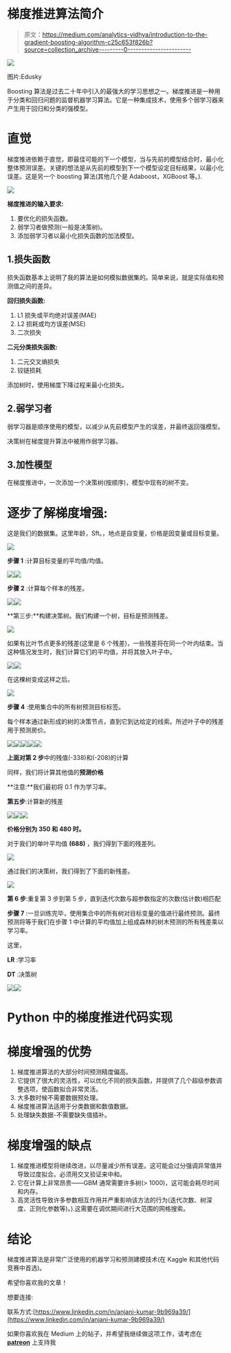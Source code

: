 # 梯度推进算法简介

> 原文：<https://medium.com/analytics-vidhya/introduction-to-the-gradient-boosting-algorithm-c25c653f826b?source=collection_archive---------0----------------------->

![](img/b6c6f83d68cb0a6a48e43b6f759ab183.png)

图片:Edusky

Boosting 算法是过去二十年中引入的最强大的学习思想之一。梯度推进是一种用于分类和回归问题的监督机器学习算法。它是一种集成技术，使用多个弱学习器来产生用于回归和分类的强模型。

# **直觉**

梯度推进依赖于直觉，即最佳可能的下一个模型，当与先前的模型结合时，最小化整体预测误差。关键的想法是从先前的模型到下一个模型设定目标结果，以最小化误差。这是另一个 boosting 算法(其他几个是 Adaboost，XGBoost 等。).

![](img/fb88694d9a151a69a13487cced1bfc7b.png)

**梯度推进的输入要求:**

1.  要优化的损失函数。
2.  弱学习者做预测(一般是决策树)。
3.  添加弱学习者以最小化损失函数的加法模型。

## 1.损失函数

损失函数基本上说明了我的算法是如何模拟数据集的。简单来说，就是实际值和预测值之间的差异。

**回归损失函数:**

1.  L1 损失或平均绝对误差(MAE)
2.  L2 损耗或均方误差(MSE)
3.  二次损失

**二元分类损失函数:**

1.  二元交叉熵损失
2.  铰链损耗

添加树时，使用梯度下降过程来最小化损失。

## 2.弱学习者

弱学习器是顺序使用的模型，以减少从先前模型产生的误差，并最终返回强模型。

决策树在梯度提升算法中被用作弱学习器。

## 3.加性模型

在梯度推进中，一次添加一个决策树(按顺序)，模型中现有的树不变。

# 逐步了解梯度增强:

这是我们的数据集。这里年龄，Sft。，地点是自变量，价格是因变量或目标变量。

![](img/4ad6f01fa7b667efa3fd3b82693f3e9a.png)

**步骤 1** :计算目标变量的平均值/均值。

![](img/421288186fed21a75e002f99349e66c5.png)![](img/dd81e8f24d3b479bc445ecf1c6536d9d.png)

**步骤 2** :计算每个样本的残差。

![](img/64e297c4215faea0fe7d9cdeeb972659.png)![](img/e74144a57c664895d1381543e9960ca1.png)

**第三步:**构建决策树。我们构建一个树，目标是预测残差。

![](img/4f33d2524ae8292734555d8c8ea00939.png)

如果有比叶节点更多的残差(这里是 6 个残差)，一些残差将在同一个叶内结束。当这种情况发生时，我们计算它们的平均值，并将其放入叶子中。

![](img/bb1b2b1e3afe42224213dd999c71db49.png)![](img/78946810d6f2765df6c00311d8faff38.png)

在这棵树变成这样之后。

![](img/4e8cd2671fc5f17ddf818241fb233ad0.png)

**步骤 4** :使用集合中的所有树预测目标标签。

每个样本通过新形成的树的决策节点，直到它到达给定的线索。所述叶子中的残差用于预测房价。

![](img/610d589e17b08e78003e81a62e482a26.png)![](img/c403872cbd2f5d253f5b8df77e2e4265.png)![](img/bf50a29e378b0f093d044c51862492eb.png)![](img/40d20921a872400c6c762e19180bfd8f.png)![](img/77b6fc47040bbc9b9c1333ceeea764f7.png)

**上面对第 2 步**中的残值(-338)和(-208)的计算

同样，我们将计算其他值的**预测价格**

**注意:**我们最初将 0.1 作为学习率。

**第五步**:计算新的残差

![](img/2d6c92013e44f45c197ea8baa98a73d7.png)![](img/2f1f71e9e398891d46488f93c481f68a.png)![](img/9bd37c4acad8ceab0d2b351b8e16afeb.png)

**价格分别为 350 和 480 时。**

对于我们的单叶平均值 **(688)** ，我们得到下面的残差列。

![](img/e74144a57c664895d1381543e9960ca1.png)

通过我们的决策树，我们得到了下面的新残差。

![](img/0c3739eb32c885d1aff574d0c4f63347.png)

**第 6 步**:重复第 3 步到第 5 步，直到迭代次数与超参数指定的次数(估计数)相匹配

**步骤 7** :一旦训练完毕，使用集合中的所有树对目标变量的值进行最终预测。最终预测将等于我们在步骤 1 中计算的平均值加上组成森林的树木预测的所有残差乘以学习率。

这里，

**LR** :学习率

**DT** :决策树

![](img/2f26b7d38537fcf51c17bd7351c2ee9b.png)![](img/097733ebf396945f6eb4163490f2f570.png)

# **Python 中的梯度推进代码实现**

# 梯度增强的优势

1.  梯度推进算法的大部分时间预测精度偏高。
2.  它提供了很大的灵活性，可以优化不同的损失函数，并提供了几个超级参数调整选项，使函数拟合非常灵活。
3.  大多数时候不需要数据预处理。
4.  梯度推进算法适用于分类数据和数值数据。
5.  处理缺失数据-不需要缺失值插补。

# **梯度增强的缺点**

1.  梯度推进模型将继续改进，以尽量减少所有误差。这可能会过分强调异常值并导致过度拟合。必须用交叉验证来中和。
2.  它在计算上非常昂贵——GBM 通常需要许多树(> 1000)，这可能会耗尽时间和内存。
3.  高灵活性导致许多参数相互作用并严重影响该方法的行为(迭代次数、树深度、正则化参数等)。).这需要在调优期间进行大范围的网格搜索。

# **结论**

梯度推进算法是非常广泛使用的机器学习和预测建模技术(在 Kaggle 和其他代码竞赛中首选)。

希望你喜欢我的文章！

想要连接:

联系方式:[https://www.linkedin.com/in/anjani-kumar-9b969a39/](https://www.linkedin.com/in/anjani-kumar-9b969a39/)

如果你喜欢我在 Medium 上的帖子，并希望我继续做这项工作，请考虑在 [**patreon**](https://www.patreon.com/anjanikumar) 上支持我